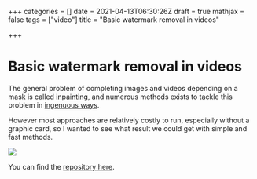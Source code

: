 +++
categories = []
date = 2021-04-13T06:30:26Z
draft = true
mathjax = false
tags = ["video"]
title = "Basic watermark removal in videos"

+++
# Basic watermark removal in videos

The general problem of completing images and videos depending on a mask is called [inpainting](https://en.wikipedia.org/wiki/Inpainting), and numerous methods exists to tackle this problem in [ingenuous ways](https://dmitryulyanov.github.io/deep_image_prior "deep image prior"). 

However most approaches are relatively costly to run, especially without a graphic card, so I wanted to see what result we could get with simple and fast methods.

![](/uploads/watermark_removal.webp)

You can find the [repository here](https://github.com/m3at/video-watermark-removal "video-watermark-removal").